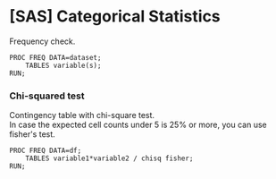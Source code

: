 # [SAS] Categorical Statistics

Frequency check.
```sas
PROC FREQ DATA=dataset;
    TABLES variable(s);
RUN;
```

### Chi-squared test
Contingency table with chi-square test.   
In case the expected cell counts under 5 is 25% or more, you can use fisher's test.
```sas
PROC FREQ DATA=df;
    TABLES variable1*variable2 / chisq fisher;
RUN;
```
